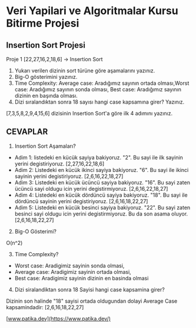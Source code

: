 # Veri Yapilari ve Algoritmalar Kursu Bitirme Projesi

## Insertion Sort Projesi

Proje 1
[22,27,16,2,18,6] -> Insertion Sort

1. Yukarı verilen dizinin sort türüne göre aşamalarını yazınız.
2. Big-O gösterimini yazınız.
3. Time Complexity: Average case: Aradığımız sayının ortada olması,Worst case: Aradığımız sayının sonda olması, Best case: Aradığımız sayının dizinin en başında olması.
4. Dizi sıralandıktan sonra 18 sayısı hangi case kapsamına girer? Yazınız.


[7,3,5,8,2,9,4,15,6] dizisinin Insertion Sort'a göre ilk 4 adımını yazınız.

## CEVAPLAR

1. Insertion Sort Aşamaları?

* Adim 1: listedeki en kücük sayiya bakiyoruz. "2". Bu sayi ile ilk sayinin yerini degistiriyoruz. [2,27,16,22,18,6]
* Adim 2: Listedeki en kücük ikinci sayiya bakiyoruz. "6". Bu sayi ile ikinci sayinin yerini degistiriyoruz. [2,6,16,22,18,27]
* Adim 3: Listedeki en kücük ücüncü sayiya bakiyoruz. "16". Bu sayi zaten ücüncü sayi oldugu icin yerini degistirmiyoruz. [2,6,16,22,18,27]
* Adim 4: Listedeki en kücük dördüncü sayiya bakiyoruz. "18". Bu sayi ile dördüncü sayinin yerini degistiriyoruz. [2,6,16,18,22,27]
* Adim 5: Listedeki en kücük besinci sayiya bakiyoruz. "22". Bu sayi zaten besinci sayi oldugu icin yerini degistirmiyoruz. Bu da son asama oluyor. [2,6,16,18,22,27]

2. Big-O Gösterimi?

O(n^2)

3. Time Complexity?

- Worst case: Aradigimiz sayinin sonda olmasi,
- Average case: Aradigimiz sayinin ortada olmasi, 
- Best case: Aradigimiz sayinin dizinin en basinda olmasi

4. Dizi siralandiktan sonra 18 Sayisi hangi case kapsamina girer?

Dizinin son halinde "18" sayisi ortada oldugundan dolayi Average Case kapsamindadir: [2,6,16,18,22,27]

[www.patika.dev](https://www.patika.dev/) 
